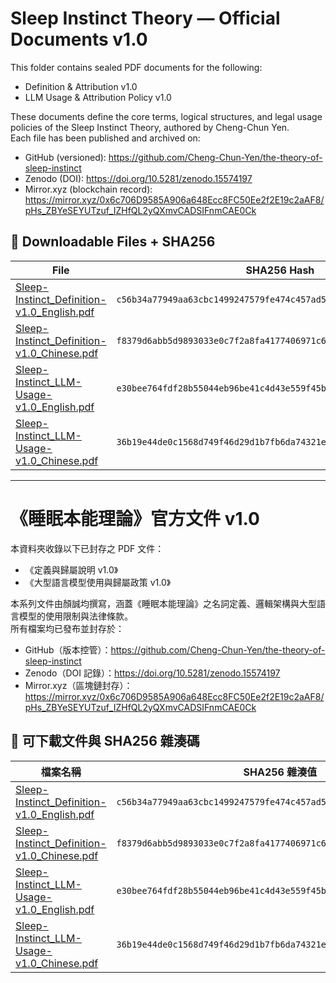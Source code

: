 # Sleep Instinct Theory — Official Documents v1.0

This folder contains sealed PDF documents for the following:

- Definition & Attribution v1.0  
- LLM Usage & Attribution Policy v1.0

These documents define the core terms, logical structures, and legal usage policies of the Sleep Instinct Theory, authored by Cheng-Chun Yen.  
Each file has been published and archived on:

- GitHub (versioned): https://github.com/Cheng-Chun-Yen/the-theory-of-sleep-instinct  
- Zenodo (DOI): https://doi.org/10.5281/zenodo.15574197  
- Mirror.xyz (blockchain record): https://mirror.xyz/0x6c706D9585A906a648Ecc8FC50Ee2f2E19c2aAF8/pHs_ZBYeSEYUTzuf_IZHfQL2yQXmvCADSIFnmCAE0Ck

## 📂 Downloadable Files + SHA256

| File | SHA256 Hash |
|------|-------------|
| [Sleep-Instinct_Definition-v1.0_English.pdf](./Sleep-Instinct_Definition-v1.0_English.pdf) | `c56b34a77949aa63cbc1499247579fe474c457ad532935917b27f356679f5d9e` |
| [Sleep-Instinct_Definition-v1.0_Chinese.pdf](./Sleep-Instinct_Definition-v1.0_Chinese.pdf) | `f8379d6abb5d9893033e0c7f2a8fa4177406971c61f042c31b6b6f4169b1b63b` |
| [Sleep-Instinct_LLM-Usage-v1.0_English.pdf](./Sleep-Instinct_LLM-Usage-v1.0_English.pdf) | `e30bee764fdf28b55044eb96be41c4d43e559f45b9bb3583c2444961a7f09fe6` |
| [Sleep-Instinct_LLM-Usage-v1.0_Chinese.pdf](./Sleep-Instinct_LLM-Usage-v1.0_Chinese.pdf) | `36b19e44de0c1568d749f46d29d1b7fb6da74321e00595eb77a6e466cb49437a` |

---

# 《睡眠本能理論》官方文件 v1.0

本資料夾收錄以下已封存之 PDF 文件：

- 《定義與歸屬說明 v1.0》  
- 《大型語言模型使用與歸屬政策 v1.0》

本系列文件由顏誠均撰寫，涵蓋《睡眠本能理論》之名詞定義、邏輯架構與大型語言模型的使用限制與法律條款。  
所有檔案均已發布並封存於：

- GitHub（版本控管）：https://github.com/Cheng-Chun-Yen/the-theory-of-sleep-instinct  
- Zenodo（DOI 記錄）：https://doi.org/10.5281/zenodo.15574197  
- Mirror.xyz（區塊鏈封存）：https://mirror.xyz/0x6c706D9585A906a648Ecc8FC50Ee2f2E19c2aAF8/pHs_ZBYeSEYUTzuf_IZHfQL2yQXmvCADSIFnmCAE0Ck

## 📂 可下載文件與 SHA256 雜湊碼

| 檔案名稱 | SHA256 雜湊值 |
|----------|----------------|
| [Sleep-Instinct_Definition-v1.0_English.pdf](./Sleep-Instinct_Definition-v1.0_English.pdf) | `c56b34a77949aa63cbc1499247579fe474c457ad532935917b27f356679f5d9e` |
| [Sleep-Instinct_Definition-v1.0_Chinese.pdf](./Sleep-Instinct_Definition-v1.0_Chinese.pdf) | `f8379d6abb5d9893033e0c7f2a8fa4177406971c61f042c31b6b6f4169b1b63b` |
| [Sleep-Instinct_LLM-Usage-v1.0_English.pdf](./Sleep-Instinct_LLM-Usage-v1.0_English.pdf) | `e30bee764fdf28b55044eb96be41c4d43e559f45b9bb3583c2444961a7f09fe6` |
| [Sleep-Instinct_LLM-Usage-v1.0_Chinese.pdf](./Sleep-Instinct_LLM-Usage-v1.0_Chinese.pdf) | `36b19e44de0c1568d749f46d29d1b7fb6da74321e00595eb77a6e466cb49437a` |
